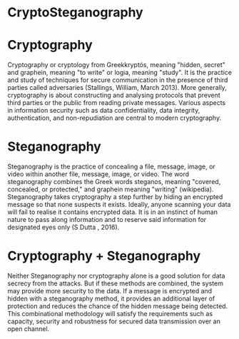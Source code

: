 # CryptoSteganography

# Cryptography
Cryptography or cryptology from Greekkryptós, meaning "hidden, secret" and graphein, meaning "to write" or logia, meaning "study". It is the practice and study of techniques for secure communication in the presence of third parties called adversaries (Stallings, William, March 2013).
More generally, cryptography is about constructing and analysing protocols that prevent third parties or the public from reading private messages. Various aspects in information security such as data confidentiality, data integrity, authentication, and non-repudiation are central to modern cryptography.

# Steganography
Steganography is the practice of concealing a file, message, image, or video within another file, message, image, or video. The word steganography combines the Greek words steganos, meaning "covered, concealed, or protected," and graphein meaning "writing" (wikipedia). Steganography takes cryptography a step further by hiding an encrypted message so that none suspects it exists. Ideally, anyone scanning your data will fail to realise it contains encrypted data. It is in an instinct of human nature to pass along information and to reserve said information for designated eyes only (S Dutta , 2016).


# Cryptography + Steganography
Neither Steganography nor cryptography alone is a good solution for data secrecy from the attacks. But if these methods are combined, the system may provide more security to the data. If a message is encrypted and hidden with a steganography method, it provides an additional layer of protection and reduces the chance of the hidden message being detected. This combinational methodology will satisfy the requirements such as capacity, security and robustness for secured data transmission over an open channel.

